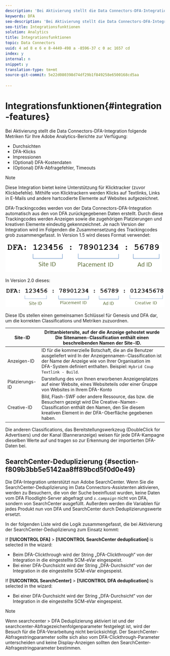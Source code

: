 ```yaml
---
description: 'Bei Aktivierung stellt die Data Connectors-DFA-Integration folgende Metriken für Ihre Adobe Analytics-Berichte zur Verfügung '
keywords: DFA
seo-description: 'Bei Aktivierung stellt die Data Connectors-DFA-Integration folgende Metriken für Ihre Adobe Analytics-Berichte zur Verfügung '
seo-title: Integrationsfunktionen
solution: Analytics
title: Integrationsfunktionen
topic: Data Connectors
uuid: 4 ad 8 e 6 e 8-4449-498 a -8596-37 c 0 ac 1657 cd
index: y
internal: n
snippet: y
translation-type: tm+mt
source-git-commit: 5e22d080398d74df29b1f849258e6500168cd5aa

---
```



# Integrationsfunktionen{#integration-features}

Bei Aktivierung stellt die Data Connectors-DFA-Integration folgende Metriken für Ihre Adobe Analytics-Berichte zur Verfügung:

* Durchsichten
* DFA-Klicks
* Impressionen
* (Optional) DFA-Kostendaten
* (Optional) DFA-Abfragefehler, Timeouts

>[!NOTE]
>
>Diese Integration bietet keine Unterstützung für Klicktracker (zuvor Klickbefehle). Mithilfe von Klicktrackern werden Klicks auf Textlinks, Links in E-Mails und andere hartcodierte Elemente auf Websites aufgezeichnet.

DFA-Trackingcodes werden von der Data Connectors-DFA-Integration automatisch aus den von DFA zurückgegebenen Daten erstellt. Durch diese Trackingcodes werden Anzeigen sowie die zugehörigen Platzierungen und kreativen Elemente eindeutig gekennzeichnet. Je nach Version der Integration wird im Folgenden die Zusammensetzung des Trackingcodes grob zusammengefasst. In Version 1.5 wird dieses Format verwendet:

![](assets/DFA_id_struct1_5.png)

In Version 2.0 dieses:

![](assets/DFA_id_struct2.png)

Diese IDs stellen einen gemeinsamen Schlüssel für Genesis und DFA dar, um die korrekten Classifications und Metriken zuzuordnen.

| Site-ID | Drittanbietersite, auf der die Anzeige gehostet wurde Die Sitenamen-Classification enthält einen beschreibenden Namen der Site-ID. |
|---|---|
| Anzeigen-ID | ID für die kommerzielle Botschaft, die an die Benutzer ausgeliefert wird In der Anzeigennamen-Classification ist der Name der Anzeige wie von Ihrer Organisation im DFA-System definiert enthalten. Beispiel: `Hybrid Coup Textlink - Build`. |
| Platzierungs-ID | Darstellung des von Ihnen erworbenen Anzeigenplatzes auf einer Website, eines Websiteteils oder einer Gruppe von Websites in Ihrem DFA-Konto |
| Creative-ID | Bild, Flash-SWF oder andere Ressource, das bzw. die Besuchern gezeigt wird Die Creative-Namen-Classification enthält den Namen, den Sie diesem kreativen Element in der DFA-Oberfläche gegebenen haben. |

Die anderen Classifications, das Bereitstellungswerkzeug (DoubleClick for Advertisers) und der Kanal (Banneranzeige) weisen für jede DFA-Kampagne dieselben Werte auf und tragen so zur Erkennung der importierten DFA-Daten bei.

## SearchCenter-Deduplizierung {#section-f809b3bb5e5142aa8ff89bcd5f0d0e49}

Die DFA-Integration unterstützt nun Adobe SearchCenter. Wenn Sie die SearchCenter-Deduplizierung im Data Connectors-Assistenten aktivieren, werden zu Besuchern, die von der Suche beeinflusst wurden, keine Daten vom DFA Floodlight-Server abgefragt und *`s.campaign`* nicht von DFA, sondern von SearchCenter ausgefüllt. Außerdem werden die Variablen für jedes Produkt nun von DFA und SearchCenter durch Deduplizierungswerte ersetzt.

In der folgenden Liste wird die Logik zusammengefasst, die bei Aktivierung der SearchCenter-Deduplizierung zum Einsatz kommt:

If **[!UICONTROL DFA]** &gt; **[!UICONTROL SearchCenter deduplication]** is selected in the wizard:

* Beim DFA-Clickthrough wird der String „DFA-Clickthrough“ von der Integration in die eingestellte SCM-eVar eingespeist.
* Bei einer DFA-Durchsicht wird der String „DFA-Durchsicht“ von der Integration in die eingestellte SCM-eVar eingespeist.

If **[!UICONTROL SearchCenter]** &gt; **[!UICONTROL DFA deduplication]** is selected in the wizard:

* Bei einer DFA-Durchsicht wird der String „DFA-Durchsicht“ von der Integration in die eingestellte SCM-eVar eingespeist.

>[!NOTE]
>
>Wenn searchcenter &gt; DFA Deduplizierung aktiviert ist und der searchcenter-Abfragezeichenfolgenparameter festgelegt ist, wird der Besuch für die DFA-Verarbeitung nicht berücksichtigt. Der SearchCenter-Abfragestringparameter sollte sich also vom DFA-Clickthrough-Parameter unterscheiden und keine Display-Anzeigen sollten den SearchCenter-Abfragestringparameter bestimmen.


